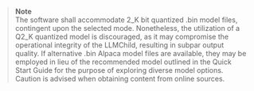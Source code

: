 > **Note**  
> The software shall accommodate 2_K bit quantized .bin model files, contingent upon the selected mode. Nonetheless, the utilization of a Q2_K quantized model is discouraged, as it may compromise the operational integrity of the LLMChild, resulting in subpar output quality. If alternative .bin Alpaca model files are available, they may be employed in lieu of the recommended model outlined in the Quick Start Guide for the purpose of exploring diverse model options. Caution is advised when obtaining content from online sources.

